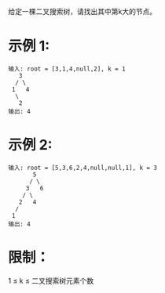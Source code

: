 给定一棵二叉搜索树，请找出其中第k大的节点。
# 示例 1:
```
输入: root = [3,1,4,null,2], k = 1
   3
  / \
 1   4
  \
   2
输出: 4
```
# 示例 2:
```
输入: root = [5,3,6,2,4,null,null,1], k = 3
       5
      / \
     3   6
    / \
   2   4
  /
 1
输出: 4
```
# 限制：

1 ≤ k ≤ 二叉搜索树元素个数